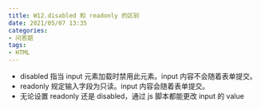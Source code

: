 ```yaml
---
title: W12.disabled 和 readonly 的区别
date: 2021/05/07 13:35
categories: 
- 问答题
tags: 
- HTML
---
```


- disabled 指当 input 元素加载时禁用此元素。input 内容不会随着表单提交。
- readonly 规定输入字段为只读。input 内容会随着表单提交。
- 无论设置 readonly 还是 disabled，通过 js 脚本都能更改 input 的 value